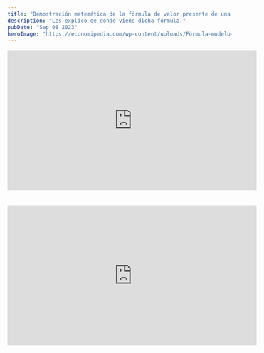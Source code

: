 ```yaml
---
title: "Demostración matemática de la fórmula de valor presente de una acción a perpetuidad"
description: "Les explico de dónde viene dicha fórmula."
pubDate: "Sep 08 2023"
heroImage: "https://economipedia.com/wp-content/uploads/Fórmula-modelo-crecimiendo-Gordon.jpg"
---
```


<iframe width="560" height="315" src="https://www.youtube.com/embed/UakAFKsMKUE?si=NPtBdQRWDBUoYi5I" title="YouTube video player" frameborder="0" allow="accelerometer; autoplay; clipboard-write; encrypted-media; gyroscope; picture-in-picture; web-share" allowfullscreen></iframe>

<br/>
<br/>
<br/>

<iframe width="560" height="315" src="https://www.youtube.com/embed/nuxjX5h3gfo?si=G-Aj5JlAGG-NLjd9" title="YouTube video player" frameborder="0" allow="accelerometer; autoplay; clipboard-write; encrypted-media; gyroscope; picture-in-picture; web-share" allowfullscreen></iframe>